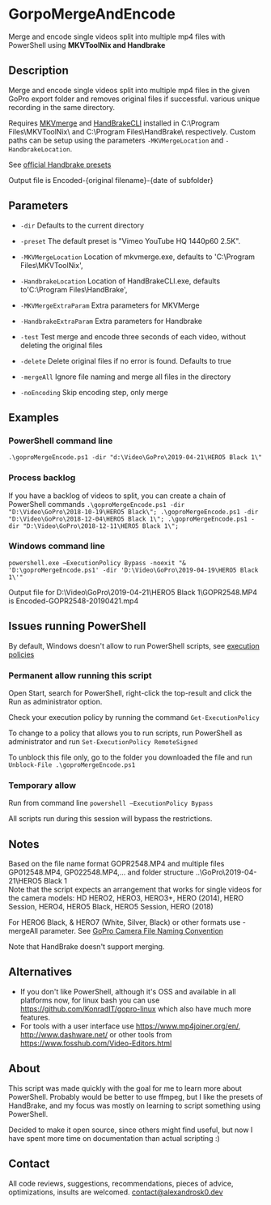 # GorpoMergeAndEncode
Merge and encode single videos split into multiple mp4 files with PowerShell using **MKVToolNix and Handbrake**

## Description
Merge and encode single videos split into multiple mp4 files in the given GoPro export folder and removes original files if successful. various unique recording in the same directory.

Requires [MKVmerge](https://mkvtoolnix.download/) and [HandBrakeCLI](https://handbrake.fr/downloads2.php) installed in C:\Program Files\MKVToolNix\ and C:\Program Files\HandBrake\ respectively.
Custom paths can be setup using the parameters `-MKVMergeLocation` and `-HandbrakeLocation`.


See [official Handbrake presets](https://handbrake.fr/docs/en/latest/technical/official-presets.html)

Output file is Encoded-{original filename}-{date of subfolder}

## Parameters

* `-dir` Defaults to the current directory
* `-preset` The default preset is "Vimeo YouTube HQ 1440p60 2.5K".
* `-MKVMergeLocation` Location of mkvmerge.exe, defaults to 'C:\Program Files\MKVToolNix\',
* `-HandbrakeLocation` Location of HandBrakeCLI.exe, defaults to'C:\Program Files\HandBrake\',

* `-MKVMergeExtraParam` Extra parameters for MKVMerge
* `-HandbrakeExtraParam` Extra parameters for Handbrake
* `-test` Test merge and encode three seconds of each video, without deleting the original files
* `-delete` Delete original files if no error is found. Defaults to true
* `-mergeAll` Ignore file naming and merge all files in the directory
* `-noEncoding` Skip encoding step, only merge


## Examples
### PowerShell command line
`.\goproMergeEncode.ps1 -dir "d:\Video\GoPro\2019-04-21\HERO5 Black 1\"`

### Process backlog
If you have a backlog of videos to split, you can create a chain of PowerShell commands
`.\goproMergeEncode.ps1 -dir "D:\Video\GoPro\2018-10-19\HERO5 Black\"; .\goproMergeEncode.ps1 -dir "D:\Video\GoPro\2018-12-04\HERO5 Black 1\"; .\goproMergeEncode.ps1 -dir "D:\Video\GoPro\2018-12-11\HERO5 Black 1\";`

### Windows command line
`powershell.exe –ExecutionPolicy Bypass -noexit "& 'D:\goproMergeEncode.ps1' -dir 'D:\Video\GoPro\2019-04-19\HERO5 Black 1\'"`

Output file for D:\Video\GoPro\2019-04-21\HERO5 Black 1\GOPR2548.MP4 is Encoded-GOPR2548-20190421.mp4

## Issues running PowerShell
By default, Windows doesn't allow to run PowerShell scripts, see [execution policies](https://docs.microsoft.com/en-us/powershell/module/microsoft.powershell.core/about/about_execution_policies?view=powershell-6#powershell-execution-policies)

### Permanent allow running this script
Open Start, search for PowerShell, right-click the top-result and click the Run as administrator option.

Check your execution policy by running the command `Get-ExecutionPolicy`

To change to a policy that allows you to run scripts, run PowerShell as administrator and run `Set-ExecutionPolicy RemoteSigned`

To unblock this file only, go to the folder you downloaded the file and run `Unblock-File .\goproMergeEncode.ps1`

### Temporary allow
Run from command line `powershell –ExecutionPolicy Bypass`

All scripts run during this session will bypass the restrictions.

## Notes
Based on the file name format GOPR2548.MP4 and multiple files GP012548.MP4, GP022548.MP4,... and folder structure ..\GoPro\2019-04-21\HERO5 Black 1\
Note that the script expects an arrangement that works for single videos for the camera models: HD HERO2, HERO3, HERO3+, HERO (2014), HERO Session, HERO4, HERO5 Black, HERO5 Session, HERO (2018)

For HERO6 Black, & HERO7 (White, Silver, Black) or other formats use -mergeAll parameter. See [GoPro Camera File Naming Convention](https://gopro.com/help/articles/question_answer/GoPro-Camera-File-Naming-Convention)

Note that HandBrake doesn't support merging.

## Alternatives
- If you don't like PowerShell, although it's OSS and available in all platforms now, for linux bash you can use https://github.com/KonradIT/gopro-linux which also have much more features.
- For tools with a user interface use https://www.mp4joiner.org/en/, http://www.dashware.net/ or other tools from https://www.fosshub.com/Video-Editors.html


## About
This script was made quickly with the goal for me to learn more about PowerShell.
Probably would be better to use ffmpeg, but I like the presets of HandBrake, and my focus was mostly on learning to script something using PowerShell.

Decided to make it open source, since others might find useful, but now I have spent more time on documentation than actual scripting :)

## Contact
All code reviews, suggestions, recommendations, pieces of advice, optimizations, insults are welcomed.
contact@alexandrosk0.dev
